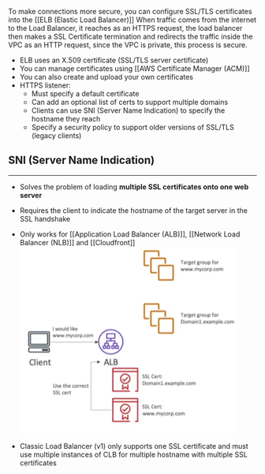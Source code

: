 To make connections more secure, you can configure SSL/TLS certificates into the [[ELB (Elastic Load Balancer)]]
When traffic comes from the internet to the Load Balancer, it reaches as an HTTPS request, the load balancer then makes a SSL Certificate termination and redirects the traffic inside the VPC as an HTTP request, since the VPC is private, this process is secure.

- ELB uses an X.509 certificate (SSL/TLS server certificate)
- You can manage certificates using [[AWS Certificate Manager (ACM)]]
- You can also create and upload your own certificates
- HTTPS listener:
	- Must specify a default certificate
	- Can add an optional list of certs to support multiple domains
	- Clients can use SNI (Server Name Indication) to specify the hostname they reach
	- Specify a security policy to support older versions of SSL/TLS (legacy clients)

## SNI (Server Name Indication)
---
- Solves the problem of loading __multiple SSL certificates onto one web server__
- Requires the client to indicate the hostname of the target server in the SSL handshake
- Only works for [[Application Load Balancer (ALB)]], [[Network Load Balancer (NLB)]] and [[Cloudfront]]
![ELB_SNI.png](./Images/ELB_SNI.png)

- Classic Load Balancer (v1) only supports one SSL certificate and must use multiple instances of CLB for multiple hostname with multiple SSL certificates
